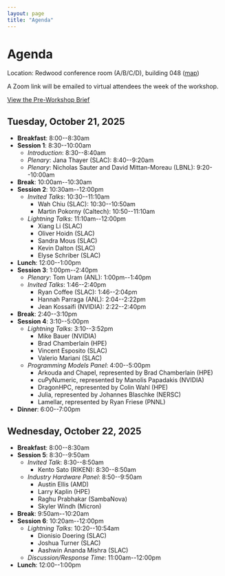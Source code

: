 ```yaml
---
layout: page
title: "Agenda"
---
```


# Agenda

Location: Redwood conference room (A/B/C/D), building 048 ([map](https://vue.slac.stanford.edu/meeting-rooms))

A Zoom link will be emailed to virtual attendees the week of the workshop.

<div class="text-center my-4">
  <a class="btn btn-primary btn-lg" role="button" href="{{ "/pdfs/LSSDA_Brief.pdf" | relative_url }}">View the Pre-Workshop Brief</a>
</div>

## Tuesday, October 21, 2025

  * **Breakfast**: 8:00--8:30am
  * **Session 1**: 8:30--10:00am
      * *Introduction*: 8:30--8:40am
      * *Plenary*: Jana Thayer (SLAC): 8:40--9:20am
      * *Plenary*: Nicholas Sauter and David Mittan-Moreau (LBNL): 9:20--10:00am
  * **Break**: 10:00am--10:30am
  * **Session 2**: 10:30am--12:00pm
      * *Invited Talks*: 10:30--11:10am
          * Wah Chiu (SLAC): 10:30--10:50am
          * Martin Pokorny (Caltech): 10:50--11:10am
      * *Lightning Talks*: 11:10am--12:00pm
          * Xiang Li (SLAC)
          * Oliver Hoidn (SLAC)
          * Sandra Mous (SLAC)
          * Kevin Dalton (SLAC)
          * Elyse Schriber (SLAC)
  * **Lunch**: 12:00--1:00pm
  * **Session 3**: 1:00pm--2:40pm
      * *Plenary*: Tom Uram (ANL): 1:00pm--1:40pm
      * *Invited Talks*: 1:46--2:40pm
          * Ryan Coffee (SLAC): 1:46--2:04pm
          * Hannah Parraga (ANL): 2:04--2:22pm
          * Jean Kossaifi (NVIDIA): 2:22--2:40pm
  * **Break**: 2:40--3:10pm
  * **Session 4**: 3:10--5:00pm
      * *Lightning Talks*: 3:10--3:52pm
          * Mike Bauer (NVIDIA)
          * Brad Chamberlain (HPE)
          * Vincent Esposito (SLAC)
          * Valerio Mariani (SLAC)
      * *Programming Models Panel*: 4:00--5:00pm
          * Arkouda and Chapel, represented by Brad Chamberlain (HPE)
          * cuPyNumeric, represented by Manolis Papadakis (NVIDIA)
          * DragonHPC, represented by Colin Wahl (HPE)
          * Julia, represented by Johannes Blaschke (NERSC)
          * Lamellar, represented by Ryan Friese (PNNL)
  * **Dinner**: 6:00--7:00pm

## Wednesday, October 22, 2025

  * **Breakfast**: 8:00--8:30am
  * **Session 5**: 8:30--9:50am
      * *Invited Talk*: 8:30--8:50am
          * Kento Sato (RIKEN): 8:30--8:50am
      * *Industry Hardware Panel*: 8:50--9:50am
        * Austin Ellis (AMD)
        * Larry Kaplin (HPE)
        * Raghu Prabhakar (SambaNova)
        * Skyler Windh (Micron)
  * **Break**: 9:50am--10:20am
  * **Session 6**: 10:20am--12:00pm
      * *Lightning Talks*: 10:20--10:54am
          * Dionisio Doering (SLAC)
          * Joshua Turner (SLAC)
          * Aashwin Ananda Mishra (SLAC)
      * *Discussion/Response Time*: 11:00am--12:00pm
  * **Lunch**: 12:00--1:00pm
